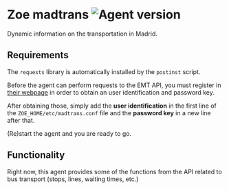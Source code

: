 # Zoe madtrans ![Agent version](https://img.shields.io/badge/Zoe_Agent-0.1.0-blue.svg "Zoe madtrans")

Dynamic information on the transportation in Madrid.

## Requirements

The `requests` library is automatically installed by the `postinst` script.

Before the agent can perform requests to the EMT API, you must register in
[their webpage](opendata.emtmadrid.es/) in order to obtain an user
identification and password key.

After obtaining those, simply add the **user identification** in the first line
of the `ZOE_HOME/etc/madtrans.conf` file and the **password key** in a new line
after that.

(Re)start the agent and you are ready to go.

## Functionality

Right now, this agent provides some of the functions from the API related to
bus transport (stops, lines, waiting times, etc.)
